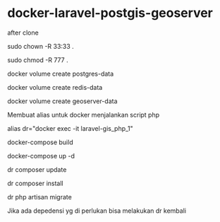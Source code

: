 # docker-laravel-postgis-geoserver

after clone 

sudo chown -R 33:33 .

sudo chmod -R 777 .

docker volume create postgres-data

docker volume create redis-data

docker volume create geoserver-data

Membuat alias untuk docker menjalankan script php

alias dr="docker exec -it laravel-gis_php_1"

docker-compose build

docker-compose up -d

dr composer update

dr composer install

dr php artisan migrate

Jika ada depedensi yg di perlukan bisa melakukan dr kembali 

